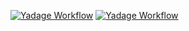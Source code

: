 [![Yadage Workflow](https://img.shields.io/badge/run_yadage-fullchain_lhe-4187AD.svg)](https://recast-control.cern.ch/sandbox?toplevel=from-github%2Fatlasexamples%2Ffullchainderiv&workflow=straight_atlas.yml&pars=%7B%22nevents%22%3A+100%2C+%22simulation_seed%22%3A+9876%2C+%22DSID%22%3A+123456%2C+%22param_card%22%3A+%22%2Fcode%2Ftests%2Fparam_card.dat%22%2C+%22proc_card%22%3A+%22%2Fcode%2Ftests%2Fproc_card.dat%22%2C+%22generate_seed%22%3A+1234%7D&outputs=)
[![Yadage Workflow](https://img.shields.io/badge/run_yadage-fullchain_lhe_justprod-4187AD.svg)](https://recast-control.cern.ch/sandbox?toplevel=from-github%2Fatlasexamples%2Ffullchainderiv&workflow=straight_atlas.yml&pars=%7B%22nevents%22%3A+100%2C+%22simulation_seed%22%3A+9876%2C+%22DSID%22%3A+123456%2C+%22param_card%22%3A+%22%2Fcode%2Ftests%2Fparam_card.dat%22%2C+%22proc_card%22%3A+%22%2Fcode%2Ftests%2Fproc_card.dat%22%2C+%22generate_seed%22%3A+1234%7D&outputs=)
